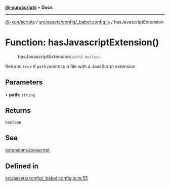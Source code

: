 [**@-xun/scripts**](../../../../../README.md) • **Docs**

***

[@-xun/scripts](../../../../../README.md) / [src/assets/config/\_babel.config.js](../README.md) / hasJavascriptExtension

# Function: hasJavascriptExtension()

> **hasJavascriptExtension**(`path`): `boolean`

Returns `true` if `path` points to a file with a JavaScript extension.

## Parameters

• **path**: `string`

## Returns

`boolean`

## See

[extensionsJavascript](../variables/extensionsJavascript.md)

## Defined in

[src/assets/config/\_babel.config.js.ts:55](https://github.com/Xunnamius/xscripts/blob/b9218ee5f94be5da6a48d961950ed32307ad7f96/src/assets/config/_babel.config.js.ts#L55)

